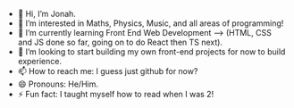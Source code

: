 - 👋 Hi, I’m Jonah.
- 👀 I’m interested in Maths, Physics, Music, and all areas of programming!
- 🌱 I’m currently learning Front End Web Development --> (HTML, CSS and JS done so far, going on to do React then TS next).
- 💞️ I’m looking to start building my own front-end projects for now to build experience.
- 📫 How to reach me: I guess just github for now?
- 😄 Pronouns: He/Him.
- ⚡ Fun fact: I taught myself how to read when I was 2!

<!---
JoJoJo-JoJoJo/JoJoJo-JoJoJo is a ✨ special ✨ repository because its `README.md` (this file) appears on your GitHub profile.
You can click the Preview link to take a look at your changes.
--->
